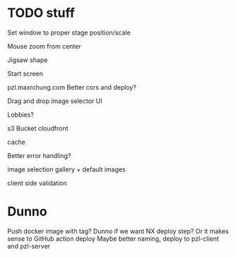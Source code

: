 # TODO stuff

Set window to proper stage position/scale

Mouse zoom from center

Jigsaw shape

Start screen

pzl.maxrchung.com
Better cors and deploy?

Drag and drop image selector UI

Lobbies?

s3 Bucket
cloudfront

cache

Better error handling?

image selection gallery + default images

client side validation

# Dunno

Push docker image with tag?
Dunno if we want NX deploy step? Or it makes sense to
GitHub action deploy
Maybe better naming, deploy to pzl-client and pzl-server
